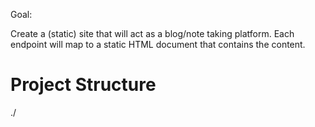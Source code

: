 Goal:

Create a (static) site that will act as a blog/note taking platform.
Each endpoint will map to a static HTML document that contains the content.

# Project Structure

./
